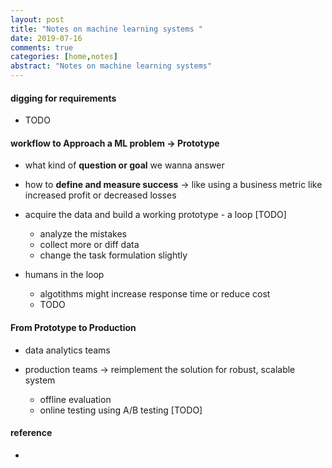 ```yaml
---
layout: post
title: "Notes on machine learning systems " 
date: 2019-07-16
comments: true
categories: [home,notes]
abstract: "Notes on machine learning systems"
---
```


#### digging for requirements 
*  TODO  



#### workflow to Approach a ML problem -> Prototype 
* what kind of **question or goal** we wanna answer  

* how to **define and measure success** -> like using a business metric like increased profit or decreased losses  

* acquire the data and build a working prototype  - a loop [TODO] 
  - analyze the mistakes 
  - collect more or diff data 
  - change the task formulation slightly  

* humans in the loop 
  - algotithms might increase response time or reduce cost 
  - TODO 

#### From Prototype to Production 
* data analytics teams 
* production teams -> reimplement the solution for robust, scalable system 

  - offline evaluation 
  - online testing using A/B testing [TODO]  


#### reference 
* 
